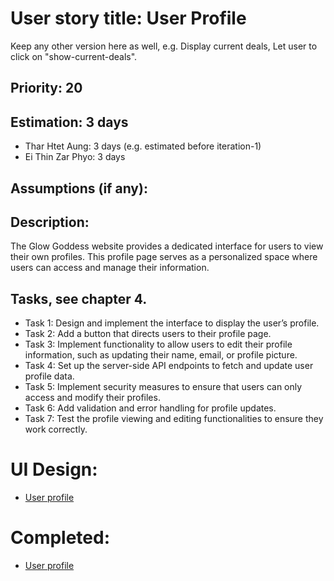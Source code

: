 # User story title: User Profile

Keep any other version here as well, e.g. Display current deals, Let user to click on "show-current-deals".

## Priority: 20

## Estimation: 3 days
* Thar Htet Aung: 3 days (e.g. estimated before iteration-1)
* Ei Thin Zar Phyo: 3 days

## Assumptions (if any):

## Description: 
The Glow Goddess website provides a dedicated interface for users to view their own profiles. This profile page serves as a personalized space where users can access and manage their information.

## Tasks, see chapter 4.

* Task 1: Design and implement the interface to display the user’s profile.
* Task 2: Add a button that directs users to their profile page.
* Task 3: Implement functionality to allow users to edit their profile information, such as updating their name, email, or profile picture.
* Task 4: Set up the server-side API endpoints to fetch and update user profile data.
* Task 5: Implement security measures to ensure that users can only access and modify their profiles.
* Task 6: Add validation and error handling for profile updates.
* Task 7: Test the profile viewing and editing functionalities to ensure they work correctly.


# UI Design:
* [User profile](./user_profile.png)


# Completed: 
* [User profile](./user_profile.png)

